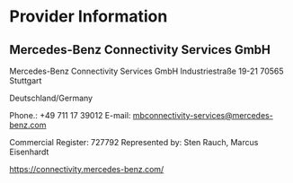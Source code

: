 # Provider Information

## Mercedes-Benz Connectivity Services GmbH

Mercedes-Benz Connectivity Services GmbH
Industriestraße 19-21
70565 Stuttgart

Deutschland/Germany

Phone.: +49 711 17 39012
E-mail: mbconnectivity-services@mercedes-benz.com


Commercial Register: 727792
Represented by: Sten Rauch, Marcus Eisenhardt

https://connectivity.mercedes-benz.com/
